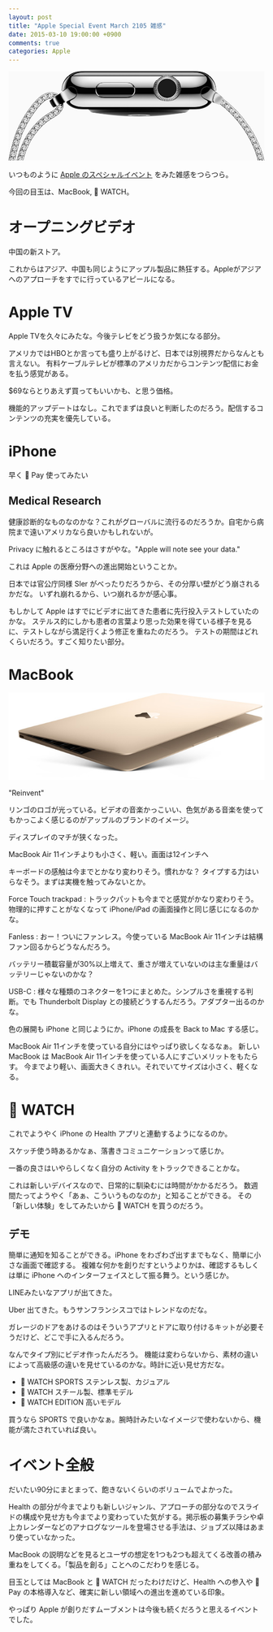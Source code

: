 ```yaml
---
layout: post
title: "Apple Special Event March 2105 雑感"
date: 2015-03-10 19:00:00 +0900
comments: true
categories: Apple
---
```

![ WATCH](/images/2015/03/20150310-apple-watch.jpg)

いつものように [Apple のスペシャルイベント](http://www.apple.com/live/2015-mar-event/) をみた雑感をつらつら。

今回の目玉は、MacBook,  WATCH。

# オープニングビデオ

中国の新ストア。

これからはアジア、中国も同じようにアップル製品に熱狂する。Appleがアジアへのアプローチをすでに行っているアピールになる。

# Apple TV

Apple TVを久々にみたな。今後テレビをどう扱うか気になる部分。

アメリカではHBOとか言っても盛り上がるけど、日本では別視界だからなんとも言えない。
有料ケーブルテレビが標準のアメリカだからコンテンツ配信にお金を払う感覚がある。

$69ならとりあえず買ってもいいかも、と思う価格。

機能的アップデートはなし。これでまずは良いと判断したのだろう。配信するコンテンツの充実を優先している。

# iPhone

早く   Pay 使ってみたい

## Medical Research

健康診断的なものなのかな？これがグローバルに流行るのだろうか。自宅から病院まで遠いアメリカなら良いかもしれないが。

Privacy に触れるところはさすがやな。"Apple will note see your data."

これは Apple の医療分野への進出開始ということか。

日本では官公庁同様 SIer がべったりだろうから、その分厚い壁がどう崩されるかだな。
いずれ崩れるから、いつ崩れるかが感心事。

もしかして Apple はすでにビデオに出てきた患者に先行投入テストしていたのかな。
ステルス的にしかも患者の言葉より思った効果を得ている様子を見るに、テストしながら満足行くよう修正を重ねたのだろう。
テストの期間はどれくらいだろう。すごく知りたい部分。


# MacBook

![MacBook](/images/2015/03/20150310-macbook.jpg)

"Reinvent"

リンゴのロゴが光っている。ビデオの音楽かっこいい、色気がある音楽を使ってもかっこよく感じるのがアップルのブランドのイメージ。

ディスプレイのマチが狭くなった。

MacBook Air 11インチよりも小さく、軽い。画面は12インチへ

キーボードの感触は今までとかなり変わりそう。慣れかな？
タイプする力はいらなそう。まずは実機を触ってみないとか。

Force Touch trackpad : トラックパットも今までと感覚がかなり変わりそう。物理的に押すことがなくなって iPhone/iPad の画面操作と同じ感じになるのかな。

Fanless : おー！ついにファンレス。今使っている MacBook Air 11インチは結構ファン回るからどうなんだろう。

バッテリー積載容量が30%以上増えて、重さが増えていないのは主な重量はバッテリーじゃないのかな？

USB-C : 様々な種類のコネクターを1つにまとめた。シンプルさを重視する判断。でも Thunderbolt Display との接続どうするんだろう。アダプター出るのかな。

色の展開も iPhone と同じようにか。iPhone の成長を Back to Mac する感じ。

MacBook Air 11インチを使っている自分にはやっぱり欲しくなるなぁ。
新しい MacBook は MacBook Air 11インチを使っている人にすごいメリットをもたらす。
今までより軽い、画面大きくきれい。それでいてサイズは小さく、軽くなる。


#  WATCH

これでようやく iPhone の Health アプリと連動するようになるのか。

スケッチ使う時あるかなぁ、落書きコミュニケーションって感じか。

一番の良さはいやらしくなく自分の Activity をトラックできることかな。

これは新しいデバイスなので、日常的に馴染むには時間がかかるだろう。
数週間たってようやく「あぁ、こういうものなのか」と知ることができる。
その「新しい体験」をしてみたいから  WATCH を買うのだろう。

## デモ

簡単に通知を知ることができる。iPhone をわざわざ出すまでもなく、簡単に小さな画面で確認する。
複雑な何かを創りだすというよりかは、確認するもしくは単に iPhone へのインターフェイスとして振る舞う。という感じか。

LINEみたいなアプリが出てきた。

Uber 出てきた。もうサンフランシスコではトレンドなのだな。

ガレージのドアをあけるのはそういうアプリとドアに取り付けるキットが必要そうだけど、どこで手に入るんだろう。

なんでタイプ別にビデオ作ったんだろう。
機能は変わらないから、素材の違いによって高級感の違いを見せているのかな。時計に近い見せ方だな。

*  WATCH SPORTS ステンレス製、カジュアル
*  WATCH スチール製、標準モデル
*  WATCH EDITION 高いモデル

買うなら SPORTS で良いかなぁ。腕時計みたいなイメージで使わないから、機能が満たされていれば良い。

# イベント全般

だいたい90分にまとまって、飽きないくらいのボリュームでよかった。

Health の部分が今までよりも新しいジャンル、アプローチの部分なのでスライドの構成や見せ方も今までより変わっていた気がする。掲示板の募集チラシや卓上カレンダーなどのアナログなツールを登場させる手法は、ジョブズ以降はあまり使っていなかった。

MacBook の説明などを見るとユーザの想定を1つも2つも超えてくる改善の積み重ねをしてくる。「製品を創る」ことへのこだわりを感じる。

目玉としては MacBook と  WATCH だったわけだけど、Health への参入や  Pay の本格導入など、確実に新しい領域への進出を進めている印象。

やっぱり Apple が創りだすムーブメントは今後も続くだろうと思えるイベントでした。